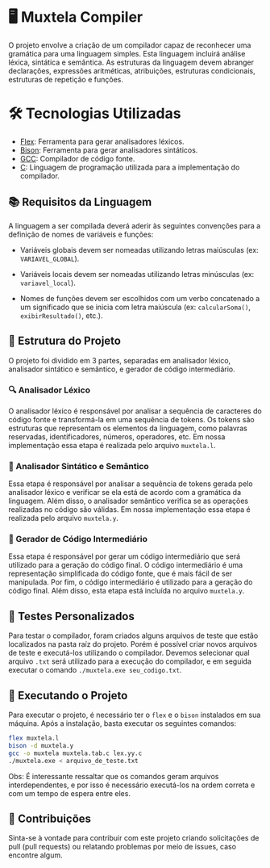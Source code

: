# 🖥️ Muxtela Compiler 

O projeto envolve a criação de um compilador capaz de reconhecer uma gramática para uma linguagem simples. 
Esta linguagem incluirá análise léxica, sintática e semântica. As estruturas da linguagem devem abranger declarações, 
expressões aritméticas, atribuições, estruturas condicionais, estruturas de repetição e funções.

# 🛠️ Tecnologias Utilizadas

* [Flex](https://www.gnu.org/software/flex/): Ferramenta para gerar analisadores léxicos.
* [Bison](https://www.gnu.org/software/bison/): Ferramenta para gerar analisadores sintáticos.
* [GCC](https://gcc.gnu.org/): Compilador de código fonte.
* [C](https://www.gnu.org/software/gnu-c-manual/gnu-c-manual.html): Linguagem de programação utilizada para a implementação do compilador.

## 📚 Requisitos da Linguagem

A linguagem a ser compilada deverá aderir às seguintes convenções para a definição de nomes de variáveis e funções:

* Variáveis globais devem ser nomeadas utilizando letras maiúsculas (ex: `VARIAVEL_GLOBAL`).

* Variáveis locais devem ser nomeadas utilizando letras minúsculas (ex: `variavel_local`).

* Nomes de funções devem ser escolhidos com um verbo concatenado a um significado que se inicia com letra maiúscula (ex: `calcularSoma()`, `exibirResultado()`, etc.).

## 🧬 Estrutura do Projeto

O projeto foi dividido em 3 partes, separadas em analisador léxico, analisador sintático e semântico, e gerador de código intermediário.

### 🔍 Analisador Léxico

O analisador léxico é responsável por analisar a sequência de caracteres do código fonte e transformá-la em uma sequência de tokens.
Os tokens são estruturas que representam os elementos da linguagem, como palavras reservadas, identificadores, números, operadores, etc.
Em nossa implementação essa etapa é realizada pelo arquivo `muxtela.l`.

### 🧩 Analisador Sintático e Semântico
Essa etapa é responsável por analisar a sequência de tokens gerada pelo analisador léxico e verificar se ela está de acordo com a gramática da linguagem.
Além disso, o analisador semântico verifica se as operações realizadas no código são válidas.
Em nossa implementação essa etapa é realizada pelo arquivo `muxtela.y`.

### 🔄 Gerador de Código Intermediário
Essa etapa é responsável por gerar um código intermediário que será utilizado para a geração do código final.
O código intermediário é uma representação simplificada do código fonte, que é mais fácil de ser manipulada.
Por fim, o código intermediário é utilizado para a geração do código final.
Além disso, esta etapa está incluída no arquivo `muxtela.y`.

## 🧪 Testes Personalizados

Para testar o compilador, foram criados alguns arquivos de teste que estão localizados na pasta raíz do projeto.
Porém é possível criar novos arquivos de teste e executá-los utilizando o compilador.
Devemos selecionar qual arquivo `.txt` será utilizado para a execução do compilador, e em seguida executar o comando `./muxtela.exe seu_codigo.txt`.

## 🚀 Executando o Projeto

Para executar o projeto, é necessário ter o `flex` e o `bison` instalados em sua máquina.
Após a instalação, basta executar os seguintes comandos:

```bash
flex muxtela.l
bison -d muxtela.y
gcc -o muxtela muxtela.tab.c lex.yy.c
./muxtela.exe < arquivo_de_teste.txt
```

Obs: É interessante ressaltar que os comandos geram arquivos interdependentes, e por isso é necessário executá-los na ordem correta 
e com um tempo de espera entre eles.

## 🤝 Contribuições

Sinta-se à vontade para contribuir com este projeto criando solicitações de pull (pull requests) ou relatando problemas por meio de issues, caso encontre algum.







